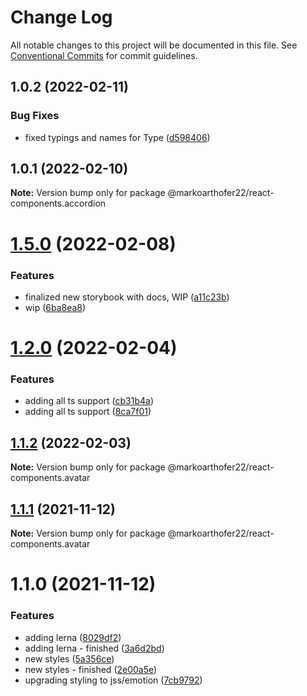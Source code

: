 # Change Log

All notable changes to this project will be documented in this file.
See [Conventional Commits](https://conventionalcommits.org) for commit guidelines.

## 1.0.2 (2022-02-11)


### Bug Fixes

* fixed typings and names for Type ([d598406](https://github.com/markoarthofer22/react-components/commit/d5984069b819032d7d83ae52ddcb441ef909d11b))





## 1.0.1 (2022-02-10)

**Note:** Version bump only for package @markoarthofer22/react-components.accordion





# [1.5.0](https://github.com/markoarthofer22/react-components/compare/@markoarthofer22/react-components.avatar@1.2.0...@markoarthofer22/react-components.avatar@1.5.0) (2022-02-08)


### Features

* finalized new storybook with docs, WIP ([a11c23b](https://github.com/markoarthofer22/react-components/commit/a11c23bcde3e37023c02a5721f1b564d6413c1d0))
* wip ([6ba8ea8](https://github.com/markoarthofer22/react-components/commit/6ba8ea8037ec15a8c071413fb0741a0d6b972754))





# [1.2.0](https://github.com/markoarthofer22/react-components/compare/@markoarthofer22/react-components.avatar@1.1.2...@markoarthofer22/react-components.avatar@1.2.0) (2022-02-04)


### Features

* adding all ts support ([cb31b4a](https://github.com/markoarthofer22/react-components/commit/cb31b4aee37bcd4a7617a49d61b181a4bde72574))
* adding all ts support ([8ca7f01](https://github.com/markoarthofer22/react-components/commit/8ca7f01aaccb8e60ad63072c3bca1374112bbc87))





## [1.1.2](https://github.com/markoarthofer22/react-components/compare/@markoarthofer22/react-components.avatar@1.1.1...@markoarthofer22/react-components.avatar@1.1.2) (2022-02-03)

**Note:** Version bump only for package @markoarthofer22/react-components.avatar





## [1.1.1](https://github.com/markoarthofer22/react-components/compare/@markoarthofer22/react-components.avatar@1.1.0...@markoarthofer22/react-components.avatar@1.1.1) (2021-11-12)

**Note:** Version bump only for package @markoarthofer22/react-components.avatar





# 1.1.0 (2021-11-12)


### Features

* adding lerna ([8029df2](https://github.com/markoarthofer22/react-components/commit/8029df269418d941a0a44f5d92a65dbe5fd854cf))
* adding lerna - finished ([3a6d2bd](https://github.com/markoarthofer22/react-components/commit/3a6d2bd05ae4ea91d1150b5d94d9097c94206911))
* new styles ([5a356ce](https://github.com/markoarthofer22/react-components/commit/5a356ce259591a4a04c9da246c1f6b280b7287f3))
* new styles - finished ([2e00a5e](https://github.com/markoarthofer22/react-components/commit/2e00a5e9752c8bac2a09b3e7b0be24d43158af36))
* upgrading styling to jss/emotion ([7cb9792](https://github.com/markoarthofer22/react-components/commit/7cb979253c5b6b7f593e6f2954c1abc5f333980c))
